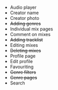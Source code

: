 - Audio player
- Creator name
- Creator photo
- ~~Adding genres~~
- Individual mix pages
- Comment on mixes
- ~~Adding tracklist~~
- Editing mixes
- ~~Deleting mixes~~
- Profile page
- Edit profile
- Favouriting
- ~~Genre filters~~
- ~~Genre pages~~
- Search
